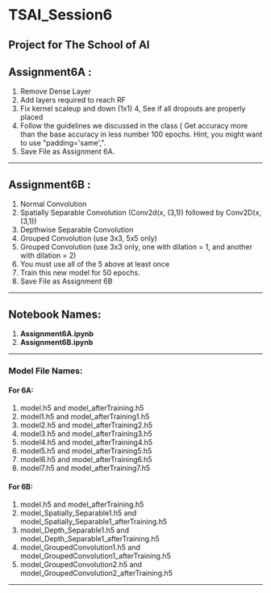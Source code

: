 # TSAI_Session6

Project  for The School of AI
---------------------------------------------------------------------------------------
## **Assignment6A :**

1. Remove Dense Layer
2. Add layers required to reach RF
3. Fix kernel scaleup and down (1x1)
4, See if all dropouts are properly placed
5. Follow the guidelines we discussed in the class ( Get accuracy more than the base accuracy in less number 100 epochs. Hint, you might want to use "padding='same',".
6. Save File as Assignment 6A.

---------------------------------------------------------------------------------------
## **Assignment6B :**

1. Normal Convolution
2. Spatially Separable Convolution (Conv2d(x, (3,1)) followed by Conv2D(x,(3,1))
3. Depthwise Separable Convolution
4. Grouped Convolution (use 3x3, 5x5 only)
5. Grouped Convolution (use 3x3 only, one with dilation = 1, and another with dilation = 2)
6. You must use all of the 5 above at least once
7. Train this new model for 50 epochs.
8. Save File as Assignment 6B
--------------------------------------------------------------------------------------
## Notebook Names: 
1. **Assignment6A.ipynb**
2. **Assignment6B.ipynb**
--------------------------------------------------------------------------------------
### Model File Names:
#### For 6A:
1. model.h5 and model_afterTraining.h5
2. model1.h5 and model_afterTraining1.h5
3. model2.h5 and model_afterTraining2.h5
4. model3.h5 and model_afterTraining3.h5
5. model4.h5 and model_afterTraining4.h5
6. model5.h5 and model_afterTraining5.h5
7. model6.h5 and model_afterTraining6.h5
8. model7.h5 and model_afterTraining7.h5 

#### For 6B:
1. model.h5 and model_afterTraining.h5
2. model_Spatially_Separable1.h5 and model_Spatially_Separable1_afterTraining.h5
3. model_Depth_Separable1.h5 and model_Depth_Separable1_afterTraining.h5
4. model_GroupedConvolution1.h5 and model_GroupedConvolution1_afterTraining.h5
5. model_GroupedConvolution2.h5 and model_GroupedConvolution2_afterTraining.h5

---------------------------------------------------------------------------------------